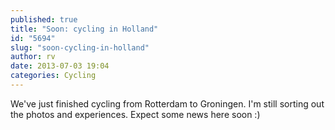 ```yaml
---
published: true
title: "Soon: cycling in Holland"
id: "5694"
slug: "soon-cycling-in-holland"
author: rv
date: 2013-07-03 19:04
categories: Cycling
---
```

We've just finished cycling from Rotterdam to Groningen. I'm still sorting out the photos and experiences. Expect some news here soon :)
